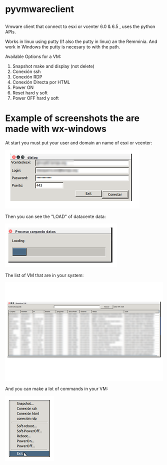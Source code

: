 # pyvmwareclient
##

Vmware client that connect to esxi or vcenter 6.0 & 6.5 , uses the python APIs.

Works in linux using putty (If also the putty in linux) an the Remminia. And work in Windows the putty is necesary to with the path.

Available Options for a VM:

  1. Snapshot make and display (not delete)
  2. Conexión ssh
  3. Conexión RDP
  4. Conexión Directa por HTML
  5. Power ON
  6. Reset hard y soft
  7. Power OFF hard y soft

# Example of  screenshots the are made with wx-windows

At start you must put your user and domain an name of esxi or vcenter:

![GitHub Logo](/images/user_pass.png)

Then you can see the "LOAD" of datacente data:

![GitHub Logo](/images/loading_data.png)

The list of VM that are in your system:

![GitHub Logo](/images/list_vm.png)

And you can make a lot of commands in your VM:

![GitHub Logo](/images/menu.png)
